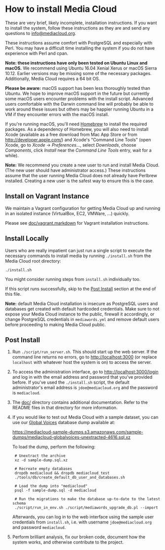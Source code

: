 # How to install Media Cloud

These are very brief, likely incomplete, installation instructions.  If you want to install the system, follow these instructions as they are and send any questions to <info@mediacloud.org>.

These instructions assume comfort with PostgreSQL and especially with Perl. You may have a difficult time installing the system if you do not have experience with Perl and cpan.

**Note: these instructions have only been tested on Ubuntu Linux and macOS.** We recommend using Ubuntu 16.04 Xenial Xerus or macOS Sierra 10.12. Earlier versions may be missing some of the necessary packages. Additionally, Media Cloud requires a 64 bit OS.

**Please be aware:** macOS support has been less thoroughly tested than Ubuntu. We hope to improve macOS support in the future but currently some macOS users encounter problems with the install script. Advanced users comfortable with the Darwin command line will probably be able to work around these issues but others may be happier running Ubuntu in a VM if they encounter errors with the macOS install.

If you're running macOS, you'll need [Homebrew](http://mxcl.github.com/homebrew/) to install the required packages. As a dependency of Homebrew, you will also need to install Xcode (available as a free download from Mac App Store or from <http://developer.apple.com/>) and Xcode's "Command Line Tools" (open Xcode, go to *Xcode* -> *Preferences...*, select *Downloads*, choose *Components*, click *Install* near the *Command Line Tools* entry, wait for a while).

**Note:** We recommend you create a new user to run and install Media Cloud. (The new user should have administrator access.) These instructions assume that the user running Media Cloud does not already have Perlbrew installed. Creating a new user is the safest way to ensure this is the case.


## Install on Vagrant Instance

We maintain a Vagrant configuration for getting Media Cloud up and running in an isolated instance (VirtualBox, EC2, VMWare, ...) quickly.

Please see [doc/vagrant.markdown](doc/vagrant.markdown) for Vagrant installation instructions.


## Install Locally

Users who are really impatient can just run a single script to execute the necessary commands to install media by running `./install.sh` from the Media Cloud root directory:

    ./install.sh

You might consider running steps from `install.sh` individually too.

If this script runs successfully, skip to the [Post Install](#post-install) section at the end of this file.

**Note:** default Media Cloud installation is insecure as PostgreSQL users and databases get created with default hardcoded credentials. Make sure to not expose your Media Cloud instance to the public, firewall it accordingly, or change PostgreSQL credentials in `mediawords.yml` and remove default users before proceeding to making Media Cloud public.


## Post Install
  
1. Run `./script/run_server.sh`. This should start up the web server. If the command line returns no errors, go to <http://localhost:3000> (or replace `localhost` with whatever host the system is on) to access the server.

2. To access the administration interface, go to <http://localhost:3000/login> and log in with the email address and password that you've provided before.  If you've used the `./install.sh` script, the default administrator's email address is `jdoe@mediacloud.org` and the password is `mediacloud`.
  
3. The [doc/](doc/) directory contains additional documentation. Refer to the README files in that directory for more information.

4. If you would like to test out Media Cloud with a sample dataset, you can use our [Global Voices](https://globalvoices.org/) database dump available at:

    <https://mediacloud-sample-dumps.s3.amazonaws.com/sample-dumps/mediacloud-globalvoices-unextracted-4616.sql.xz>

    To load the dump, perform the following:

        # Unextract the archive
        xz -d sample-dump.sql.xz

        # Recreate empty databases
        dropdb mediacloud && dropdb mediacloud_test
        ./tools/db/create_default_db_user_and_databases.sh

        # Load the dump into "mediacloud"
        psql -f sample-dump.sql -d mediacloud

        # Run the migrations to make the database up-to-date to the latest schema
        ./script/run_in_env.sh ./script/mediawords_upgrade_db.pl --import

    Afterwards, you can log in to the web interface using the sample user credentials from `install.sh`, i.e. with username `jdoe@mediacloud.org` and password `mediacloud`.

5. Perform brilliant analysis, fix our broken code, document how the system works, and otherwise contribute to the project.
